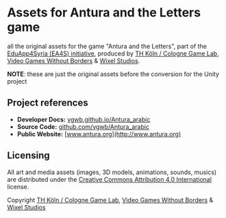 # Assets for Antura and the Letters game

all the original assets for the game "Antura and the Letters", part of the [EduApp4Syria (EA4S) initiative](https://www.norad.no/eduapp4syria), produced by [TH Köln / Cologne Game Lab](http://www.colognegamelab.de/), [Video Games Without Borders](http://vgwb.org) & [Wixel Studios](www.wixelstudios.com).

**NOTE**: these are just the original assets before the conversion for the Unity project

## Project references
- **Developer Docs:** [vgwb.github.io/Antura_arabic](https://vgwb.github.io/Antura_arabic)
- **Source Code:** [github.com/vgwb/Antura_arabic](https://github.com/vgwb/Antura_arabic)
- **Public Website:** [www.antura.org](http://www.antura.org)

## Licensing

All art and media assets (images, 3D models, animations, sounds, musics) are distributed under the [Creative Commons Attribution 4.0 International](http://creativecommons.org/licenses/by/4.0/) license.

Copyright
[TH Köln / Cologne Game Lab](http://www.colognegamelab.de/), [Video Games Without Borders](http://vgwb.org) & [Wixel Studios](www.wixelstudios.com)
